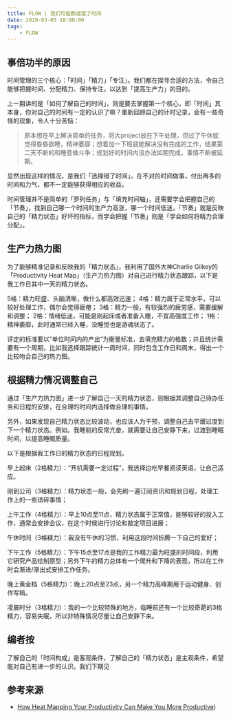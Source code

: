 ```yaml
---
title: FLOW | 我们可能都选错了时间
date: 2019-03-05 18:00:00
tags:
    - FLOW
---
```


## 事倍功半的原因

时间管理的三个核心：「时间」「精力」「专注」。我们都在探寻合适的方法，令自己能够把握时间、分配精力、保持专注，以达到「提高生产力」的目的。

上一期讲的是「如何了解自己的时间」，则是要去掌握第一个核心，即「时间」其本身，你对自己的时间有一定的认识了嘛？重新回顾自己的计时记录，会有一些奇怪的现象，令人十分苦恼：

> 原本想在早上解决简单的任务，将大project放在下午处理，但过了午休就觉得昏昏欲睡，精神萎靡；想着加一下班就能解决没有完成的工作，结果第二天不断的和睡意做斗争；规划好的时间内没办法如期完成，事情不断被延期。

显然出现这样的情况，是我们「选择错了时间」。在不对的时间做事，付出再多的时间和力气，都不一定能够获得相应的收益。

时间管理并不是简单的「罗列任务」与「填充时间轴」，还需要学会把握自己的「节奏」，找到自己哪一个时间的生产力高涨，哪一个时间低迷，「节奏」就是反映自己的「精力状态」好坏的指标，而学会把握「节奏」则是「学会如何将精力合理分配」。

## 生产力热力图

为了能够精准记录和反映我的「精力状态」，我利用了国外大神Charlie Gilkey的「Productivity Heat Map」（生产力热力图）对自己进行精力状态跟踪，以下是我工作日其中一天的精力状态。

5格：精力旺盛、头脑清晰，做什么都高效迅速；
4格：精力属于正常水平，可以较好处理工作，偶尔会觉得疲倦；
3格：精力一般，有较强烈的疲劳感，需要缓解和调整；
2格：情绪低迷，可能是刚起床或者准备入睡，不宜高强度工作；
1格：精神萎靡，此时通常已经入睡，没睡觉也是游魂状态了。

评定的标准要以“单位时间内的产出”为衡量标准，去填充精力的格数；并且统计需要有一个周期，比如我选择跟踪统计一周时间，同时包含工作日和周末，得出一个比较吻合自己的热力图。

## 根据精力情况调整自己

通过「生产力热力图」进一步了解自己一天的精力状态，则根据其调整自己待办任务和日程的安排，在合理的时间内选择做合理的事情。

另外，如果发现自己精力状态比较波动，也应该人为干预，调整自己去平缓过度到下一个精力状态。例如。我睡前的反常亢奋，就需要让自己安静下来，过渡到睡眠时间，以提高睡眠质量。

以下是根据我工作日的精力状态的日程规划。

早上起床（2格精力）：“开机需要一定过程”，我选择边吃早餐阅读英语，让自己适应。

刚到公司（3格精力）：精力状态一般，会先刷一遍订阅资讯和规划日程，处理工作上的一些琐碎事情；

上午工作（4格精力）：早上10点至11点，精力状态属于正常值，能够较好的投入工作，通常会安排会议，在这个时候进行讨论和敲定项目进展；

午休时间（3格精力）：我没有午休的习惯，利用这段时间折腾一下自己的爱好；

下午工作（5格精力）：下午15点至17点是我的工作精力最为旺盛的时间段，利用它研究产品绘制原型；另外下午的精力总体有一个爬升和下降的表现，所以在工作时会渐进/渐出式安排工作任务。

晚上黄金档（5格精力）：晚上20点至23点，另一个精力高峰期用于运动健身、创作写稿。

凌晨时分（3格精力）：我的一个比较特殊的地方，临睡前还有一个比较奇葩的3格精力，容易失眠，所以非特殊情况尽量让自己安静下来。

## 编者按

了解自己的「时间构成」是客观条件，了解自己的「精力状态」是主观条件，希望能对自己有进一步的认识。我们下期见

## 参考来源

- [How Heat Mapping Your Productivity Can Make You More Productive](https://www.productiveflourishing.com/how-heat-mapping-your-productivity-can-make-you-more-productive/))